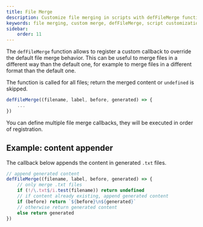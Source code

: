 ```yaml
---
title: File Merge
description: Customize file merging in scripts with defFileMerge function to handle different file formats and merging strategies.
keywords: file merging, custom merge, defFileMerge, script customization, content appending
sidebar:
    order: 11
---
```


The `defFileMerge` function allows to register a custom callback to override the default file merge behavior.
This can be useful to merge files in a different way than the default one, for example to merge files in a different format than the default one.

The function is called for all files; return the merged content or `undefined` is skipped.

```js
defFileMerge((filename, label, before, generated) => {
    ...
})
```

You can define multiple file merge callbacks, they will be executed in order of registration.

## Example: content appender

The callback below appends the content in generated `.txt` files.

```js
// append generated content
defFileMerge((filename, label, before, generated) => {
    // only merge .txt files
    if (!/\.txt$/i.test(filename)) return undefined
    // if content already existing, append generated content
    if (before) return `${before}\n${generated}`
    // otherwise return generated content
    else return generated
})
```

